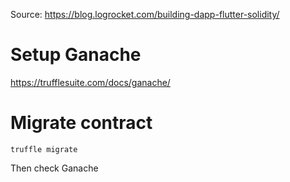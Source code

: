 Source: https://blog.logrocket.com/building-dapp-flutter-solidity/

# Setup Ganache

https://trufflesuite.com/docs/ganache/

# Migrate contract

```
truffle migrate
```

Then check Ganache